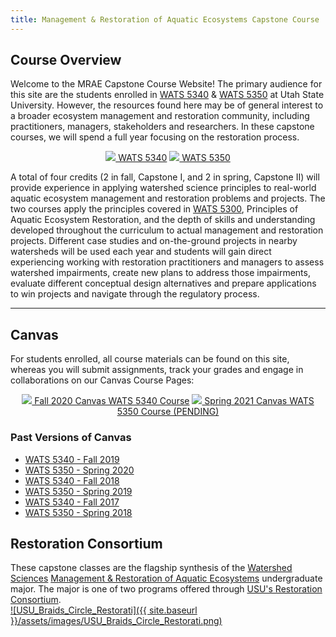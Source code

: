 ```yaml
---
title: Management & Restoration of Aquatic Ecosystems Capstone Course
---
```



## Course Overview

Welcome to the MRAE Capstone Course Website! The primary audience for this site are the students enrolled in [WATS 5340](http://catalog.usu.edu/preview_course_nopop.php?catoid=12&coid=137186) & [WATS 5350](http://catalog.usu.edu/preview_course_nopop.php?catoid=12&coid=137187) at Utah State University. However, the resources found here may be of general interest to a broader ecosystem management and restoration community, including practitioners, managers, stakeholders and researchers. In these capstone courses, we will spend a full year focusing on the restoration process. 

<div align="center">
	<a class="hollow button" href="{{ site.baseurl }}/Course_Topics/WATS_5340"><img src="{{ site.baseurl }}/assets/images/favicons/android-icon-48x48.png">  WATS 5340</a>  
	<a class="button" href="{{ site.baseurl }}/Course_Topics/WATS_5350"><img src="{{ site.baseurl }}/assets/images/favicons/android-icon-48x48.png">  WATS 5350</a>  
</div>

A total of four credits (2 in fall, Capstone I, and 2 in spring, Capstone II) will provide experience in applying watershed science principles to real-world aquatic ecosystem management and restoration problems and projects. The two courses apply the principles covered in [WATS 5300]((http://catalog.usu.edu/preview_course_nopop.php?catoid=12&coid=128841)), Principles of Aquatic Ecosystem Restoration, and the depth of skills and understanding developed throughout the curriculum to actual management and restoration projects. Different case studies and on-the-ground projects in nearby watersheds will be used each year and students will gain direct experiencing working with restoration practitioners and managers to assess watershed impairments, create new plans to address those impairments, evaluate different conceptual design alternatives and prepare applications to win projects and navigate through the regulatory process.

------



## Canvas 

For students enrolled, all course materials can be found on this site, whereas you will submit assignments, track your grades and engage in collaborations on our Canvas Course Pages:

<div align="center">
	<a class="hollow button" href="https://usu.instructure.com/courses/595866"><img src="{{ site.baseurl }}/assets/images/canvas_logo.png">  Fall 2020 Canvas WATS 5340 Course</a>  
	<a class="hollow button" href=""><img src="{{ site.baseurl }}/assets/images/canvas_logo.png">  Spring 2021 Canvas WATS 5350 Course (PENDING)</a> 
</div>



### Past Versions of Canvas
- [WATS 5340 - Fall 2019](https://usu.instructure.com/courses/493648)
- [WATS 5350 - Spring 2020](https://usu.instructure.com/courses/531745)
- [WATS 5340 - Fall 2018](https://usu.instructure.com/courses/493648)
- [WATS 5350 - Spring 2019](https://usu.instructure.com/courses/531745)
- [WATS 5340 - Fall 2017](https://usu.instructure.com/courses/468472)
- [WATS 5350 - Spring 2018](https://usu.instructure.com/courses/481819)

## Restoration Consortium

These capstone classes are the flagship synthesis of the [Watershed Sciences](https://qcnr.usu.edu/wats/index) [Management & Restoration of Aquatic Ecosystems](qcnr.usu.edu/undergraduates/prospective/degrees/aquatic_ecosystems) undergraduate major. The major is one of two programs offered through [USU's Restoration Consortium](http://restoration.usu.edu).
<br>
[![USU_Braids_Circle_Restorati]({{ site.baseurl }}/assets/images/USU_Braids_Circle_Restorati.png)](http://restoration.usu.edu)